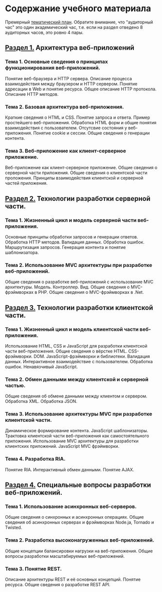 # Содержание учебного материала

Премерный [тематический план][]. Обратите внимание, что "аудиторный час" это один академический час, т.е. если на раздел отведено 8 аудиторных часов, это ровно 4 пары.

[тематический план]: https://docs.google.com/spreadsheets/d/173FNcffcvjuNPE2754K6jipSeke2b3AkuVS35BfqD2c/pubhtml?gid=0&single=true

## [Раздел 1.](section-1/index.md) Архитектура веб-приложений

### Тема 1. Основные сведения о принципах функционирования веб-приложений.

Понятие веб-браузера и HTTP сервера. Описание процесса взаимодействия между
браузером и HTTP сервером. Понятие адресации в Web и понятие ресурса. Общее
описание HTTP протокола. Описание HTTP методов.

### Тема 2. Базовая архитектура веб-приложения.

Краткие сведения о HTML и CSS. Понятие запроса и ответа. Пример простейшего
веб-приложения. Обработка HTML форм и общие понятия взаимодействия с
пользователем. Отсутсвие состояния у веб-приложения. Понятие cookie и сессии.
Общие сведения о генерации контента.

### Тема 3. Веб-приложение как клиент-серверное приложение.

Веб-приложение как клиент-серверное приложение. Общие сведения о серверной
части приложения. Общие сведения о клиентской части проложения. Принципы
взаимодействия клиентской и серверной частей приложения.

## [Раздел 2.](section-2/index.md) Технологии разработки серверной части.

### Тема 1. Жизненный цикл и модель серверной части веб-приложения.

Основные принципы обработки запросов и генерации ответов. Обработка HTTP
методов. Валидация данных. Обработка ошибок. Маршрутизация запросов.
Генерация контента и понятие шаблонизатора.

### Тема 2. Использование MVC архитектуры при разработке веб-приложений.

Общие сведения о разработке веб-приложений с использование MVC архитектуры.
Модель. Контроллер. Вид. Общие сведения о MVC-фрэймворках в PHP. Общие
сведения о MVC-фрэймворках в .Net.

## [Раздел 3.](section-3/index.md) Технологии разработки клиентской части.

### Тема 1. Жизненный цикл и модель клиентской части веб-приложения.

Использование HTML, CSS и JavaScript для разработки клиентской части
веб-приложения. Общие сведения о вёрстке HTML. CSS-фрэймворки. DOM.
JavaScript-фрэймворки и библиотеки. Валидация данных. Интерактивное
взаимодействие с пользователем. Обработка ошибок. Ненавязчивый JavaScript.

### Тема 2. Обмен данными между клиентской и серверной частью.

Общие сведения об обмене данными между клиентом и сервером. Обработка XML.
Обработка JSON.

### Тема 3. Использование архитектуры MVC при разработке клиентской части.

Динамическое формирование контента. JavaScript шаблонизаторы. Трактовка
клиентской части веб-приложения как самостоятельного приложения. Использование
MVC архитектуры для разработки клиентских приложений. JavaScript MVC
фрэймворки.

### Тема 4. Разработка RIA.

Понятие RIA. Интерактивный обмен данными. Понятие AJAX.

## [Раздел 4.](section-4/index.md) Специальные вопросы разработки веб-приложений.

### Тема 1. Использование асинхронных веб-серверов.

Общие сведения о синхронных и асинхронных операциях. Общие сведения об
асинхронных серверах и фрэймворках Node.ja, Tornado и Twisted.

### Тема 2. Разработка высоконагруженных веб-приложений.

Общие концепции балансировки нагрузки на веб-приложения. Общие вопросы
разработки масштабируемых веб-приложений.

### Тема 3. Понятие REST.

Описание архитектуры REST и её основных концепций. Понятие ресурса. Общие
сведения о разработке REST API.
